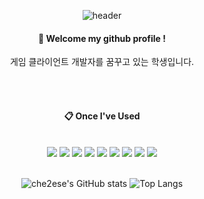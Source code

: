 <div align="center">
  
  ![header](https://capsule-render.vercel.app/api?type=waving&color=000000&height=150&section=header&text=MinSeong&fontColor=ffffff&fontSize=70&animation=fadeIn&fontAlignY=55)

####  :wave: Welcome my github profile !
게임 클라이언트 개발자를 꿈꾸고 있는 학생입니다.
  
 <br/>
 <br/>
  
####  :clipboard: Once I've Used 
  
 <br/>
  
<img src="https://img.shields.io/badge/C-007396?style=for-the-badge&logo=C&logoColor=white">
<img src="https://img.shields.io/badge/C++-F7DF1E?style=for-the-badge&logo=C++&logoColor=white">
<img src="https://img.shields.io/badge/C%23-6DB33F?style=for-the-badge&logo=C%23&logoColor=white">
<img src="https://img.shields.io/badge/PYTHON-4479A1?style=for-the-badge&logo=PYTHON&logoColor=white">
<img src="https://img.shields.io/badge/aws-232F3E?style=for-the-badge&logo=Amazon aws&logoColor=white">
<img src="https://img.shields.io/badge/UNITY-181717?style=for-the-badge&logo=UNITY&logoColor=white">
  <img src="https://img.shields.io/badge/UNREALENGINE-181717?style=for-the-badge&logo=UNREALENGINE&logoColor=white">
<img src="https://img.shields.io/badge/github-181717?style=for-the-badge&logo=github&logoColor=white">
<img src="https://img.shields.io/badge/VisualStudio-2C2255?style=for-the-badge&logo=VisualStudio&logoColor=white">
 
   <br/>
   <br/>
 
![che2ese's GitHub stats](https://github-readme-stats.vercel.app/api?username=che2ese&show_icons=true&theme=catppuccin_mocha)
![Top Langs](https://github-readme-stats.vercel.app/api/top-langs/?username=che2ese&layout=compact&theme=tokyonight)  
</div>
